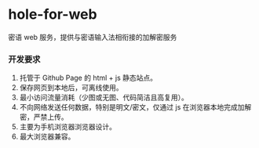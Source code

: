 # hole-for-web
密语 web 服务，提供与密语输入法相衔接的加解密服务

### 开发要求
1. 托管于 Github Page 的 html + js 静态站点。
2. 保存网页到本地后，可离线使用。  
3. 最小访问流量消耗（少图或无图、代码简洁且高复用）。  
4. 不向网络发送任何数据，特别是明文/密文，仅通过 js 在浏览器本地完成加解密，严禁上传。  
5. 主要为手机浏览器浏览器设计。  
6. 最大浏览器兼容。  
